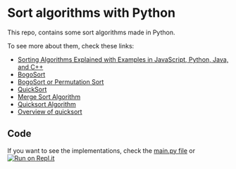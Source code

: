 # Sort algorithms with Python


This repo, contains some sort algorithms made in Python.

To see more about them, check these links:

* [Sorting Algorithms Explained with Examples in JavaScript, Python, Java, and C++](https://www.freecodecamp.org/news/sorting-algorithms-explained-with-examples-in-python-java-and-c/)
* [BogoSort](https://en.wikipedia.org/wiki/Bogosort)
* [BogoSort or Permutation Sort](https://www.geeksforgeeks.org/bogosort-permutation-sort/)
* [QuickSort](https://www.geeksforgeeks.org/quick-sort/)
* [Merge Sort Algorithm](https://www.geeksforgeeks.org/merge-sort/)
* [Quicksort Algorithm](https://www.programiz.com/dsa/quick-sort)
* [Overview of quicksort](https://www.khanacademy.org/computing/computer-science/algorithms/quick-sort/a/overview-of-quicksort)



## Code

If you want to see the implementations, check the [main.py file](/main.py) or \
[![Run on Repl.it](https://replit.com/badge/github/Dpbm/pythonSortAlgorithms)](https://replit.com/new/github/Dpbm/pythonSortAlgorithms)
